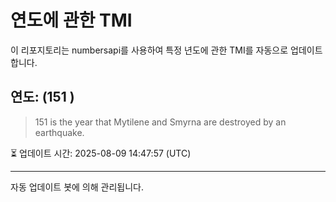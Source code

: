 
# 연도에 관한 TMI

이 리포지토리는 numbersapi를 사용하여 특정 년도에 관한 TMI를 자동으로 업데이트합니다.

## 연도: (151 )
> 151 is the year that Mytilene and Smyrna are destroyed by an earthquake.

⏳ 업데이트 시간: 2025-08-09 14:47:57 (UTC)

---
자동 업데이트 봇에 의해 관리됩니다.
